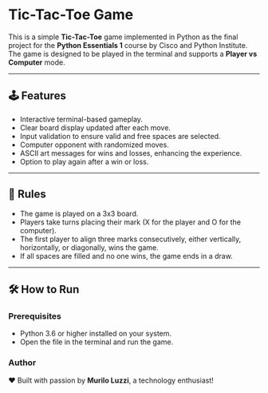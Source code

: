 # Tic-Tac-Toe Game

This is a simple **Tic-Tac-Toe** game implemented in Python as the final project for the **Python Essentials 1** course by Cisco and Python Institute. The game is designed to be played in the terminal and supports a **Player vs Computer** mode.

---

## 🕹️ Features

- Interactive terminal-based gameplay.
- Clear board display updated after each move.
- Input validation to ensure valid and free spaces are selected.
- Computer opponent with randomized moves.
- ASCII art messages for wins and losses, enhancing the experience.
- Option to play again after a win or loss.

---

## 📜 Rules

- The game is played on a 3x3 board.
- Players take turns placing their mark (X for the player and O for the computer).
- The first player to align three marks consecutively, either vertically, horizontally, or diagonally, wins the game.
- If all spaces are filled and no one wins, the game ends in a draw.

---

## 🛠️ How to Run

### Prerequisites

- Python 3.6 or higher installed on your system.
- Open the file in the terminal and run the game.

### Author

❤️ Built with passion by **Murilo Luzzi**, a technology enthusiast!
